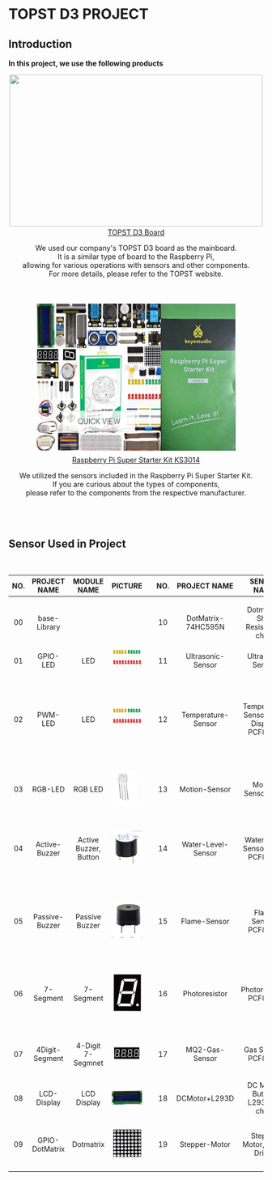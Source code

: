 # TOPST D3 PROJECT

## Introduction

**In this project, we use the following products**

<p align="center">
<img src = "https://topst.ai/assets/image/product/topstD3.png" width="500" height = "300">
<br>
<a href="https://topst.ai/product"> TOPST D3 Board </a>
</p>

<center>We used our company's TOPST D3 board as the mainboard. <BR>It is a similar type of board to the Raspberry Pi, <BR>allowing for various operations with sensors and other components. <bR>For more details, please refer to the TOPST website.
</center>
<br><br>

<p align="center">
<img src = "Image/starterKit.png" width = "400" height = "300">
<br>
<a href="https://www.keyestudio.com/products/keyestudio-raspberry-pi-4b-basic-starter-kit-python-programming-kitno-rpi-board-741"> Raspberry Pi Super Starter Kit KS3014 </a>
</p>

<center>
We utilized the sensors included in the Raspberry Pi Super Starter Kit. <BR>If you are curious about the types of components, <bR>please refer to the components from the respective manufacturer. <KS3014> </center>
<br>

<bR>
<bR>

## Sensor Used in Project
<br>
<div align="center">

|NO.|PROJECT NAME|MODULE NAME|PICTURE||NO.|PROJECT NAME|SENSOR NAME|PICTURE|
|:------:|:------:|:------:|------|---|:------:|:------:|:------:|------|
|00|base-Library||||10|DotMatrix-74HC595N|Dotmatrix, Shift Resistor(IC chip)|<div style="display: flex; flex-direction: column;"><img src="Image/DotMatrix.png" alt="image" width="100" style="margin-bottom: 10px"><img src="Image/ShiftResistor.png" alt="image" width="100"></div>|
|01|GPIO-LED|LED|<img src="Image/LED.png" alt="image" width="100">||11|Ultrasonic-Sensor|Ultrasonic Sensor|<img src="Image/Ultrasonic.png" alt="image" width="100">|
|02|PWM-LED|LED|<img src="Image/LED.png" alt="image" width="100">||12|Temperature-Sensor|Temperature Sensor, LCD Display, PCF8591|<div style="display: flex; flex-direction: column;"><img src="Image/TemperatureSensor.png" alt="image" width="50" height="70" style="margin-bottom: 10px"> <img src="Image/LcdDisplay.png" alt="image" width="100" style="margin-bottom: 10px"><img src="Image/PCF8591.png" alt="image" width="100"></div>|
|03|RGB-LED|RGB LED|<img src="Image/RGBLED.png" alt="image" width="50" height="70">||13|Motion-Sensor|Motion Sensor, LED|<div style="display: flex; flex-direction: column;"><img src="Image/MotionSensor.png" alt="image" width="100" style="margin-bottom: 10px"><img src="Image/LED.png" alt="image" width="100"></div>|
|04|Active-Buzzer|Active Buzzer, Button|<img src="Image/ActiveBuzzer.png" alt="image" width="100">||14|Water-Level-Sensor|Water Level Sensor, LED, PCF8591|<div style="display: flex; flex-direction: column;"><img src="Image/WaterLevelSensor.png" alt="image" width="100" style="margin-bottom: 10px"><img src="Image/LED.png" alt="image" width="100" style="margin-bottom: 10px"><img src="Image/PCF8591.png" alt="image" width="100"></div>|
|05|Passive-Buzzer|Passive Buzzer|<img src="Image/PassiveBuzzer.png" alt="image" width="100">||15|Flame-Sensor|Flame Sensor, PCF8591|<div style="display: flex; flex-direction: column;"><img src="Image/FlameSensor.png" alt="image" width="40" height="70" style="margin-bottom: 10px"><img src="Image/PCF8591.png" alt="image" width="100"></div>|
|06|7-Segment|7-Segment|<img src="Image/7segment.png" alt="image" width="100">||16|Photoresistor|Photoresistor, PCF8591|<div style="display: flex; flex-direction: column;"><img src="Image/Photoresistor.png" alt="image" width="40" height="70" style="margin-bottom: 10px"><img src="Image/PCF8591.png" alt="image" width="100"></div>|
|07|4Digit-Segment|4-Digit 7-Segmnet|<img src="Image/4Digit7Segment.png" alt="image" width="100">||17|MQ2-Gas-Sensor|Gas Sensor, PCF8591|<div style="display: flex; flex-direction: column;"><img src="Image/GasSensor.png" alt="image" width="100" style="margin-bottom: 10px"><img src="Image/PCF8591.png" alt="image" width="100"></div>|
|08|LCD-Display|LCD Display|<img src="Image/LcdDisplay.png" alt="image" width="100">||18|DCMotor+L293D|DC Motor, Button, L293D(IC chip)|<div style="display: flex; flex-direction: column;"><img src="Image/DCMotor.png" alt="image" width="100" style="margin-bottom: 10px"><img src="Image/L293D.png" alt="image" width="100"></div>|
|09|GPIO-DotMatrix|Dotmatrix|<img src="Image/DotMatrix.png" alt="image" width="100">||19|Stepper-Motor|Stepper Motor, Motor Driver|<div style="display: flex; flex-direction: column;"><img src="Image/StepperMotor.png" alt="image" width="100" style="margin-bottom: 10px"><img src="Image/MotorDriver.png" alt="image" width="100"></div>|

</div>


